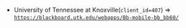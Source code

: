  - University of Tennessee at Knoxville(`client_id=407`) => [`https://blackboard.utk.edu/webapps/Bb-mobile-bb_bb60/`](https://blackboard.utk.edu/webapps/Bb-mobile-bb_bb60/)

